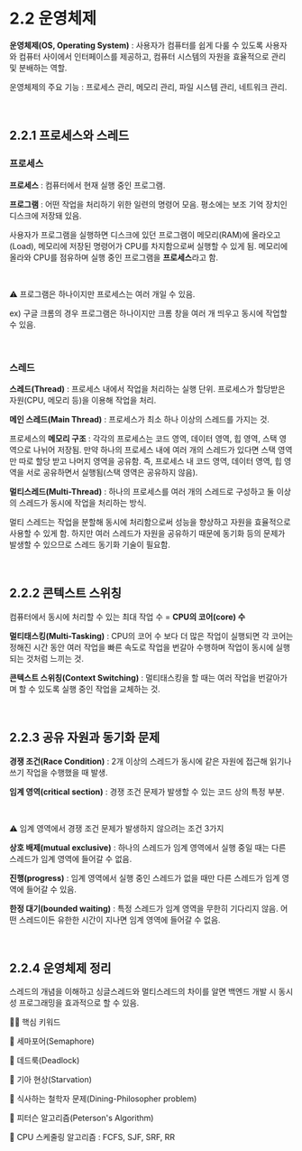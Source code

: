# 2.2 운영체제

**운영체제(OS, Operating System)** : 사용자가 컴퓨터를 쉽게 다룰 수 있도록 사용자와 컴퓨터 사이에서 인터페이스를 제공하고, 컴퓨터 시스템의 자원을 효율적으로 관리 및 분배하는 역할.

운영체제의 주요 기능 : 프로세스 관리, 메모리 관리, 파일 시스템 관리, 네트워크 관리.

<br />

## 2.2.1 프로세스와 스레드

### 프로세스

**프로세스** : 컴퓨터에서 현재 실행 중인 프로그램.

**프로그램** : 어떤 작업을 처리하기 위한 일련의 명령어 모음. 평소에는 보조 기억 장치인 디스크에 저장돼 있음.

사용자가 프로그램을 실행하면 디스크에 있던 프로그램이 메모리(RAM)에 올라오고(Load), 메모리에 저장된 명령어가 CPU를 차지함으로써 실행할 수 있게 됨. 메모리에 올라와 CPU를 점유하며 실행 중인 프로그램을 **프로세스**라고 함.

<br />

:warning: 프로그램은 하나이지만 프로세스는 여러 개일 수 있음.

ex) 구글 크롬의 경우 프로그램은 하나이지만 크롬 창을 여러 개 띄우고 동시에 작업할 수 있음.

<br />

### 스레드

**스레드(Thread)** : 프로세스 내에서 작업을 처리하는 실행 단위. 프로세스가 할당받은 자원(CPU, 메모리 등)을 이용해 작업을 처리.

**메인 스레드(Main Thread)** : 프로세스가 최소 하나 이상의 스레드를 가지는 것.

프로세스의 **메모리 구조** : 각각의 프로세스는 코드 영역, 데이터 영역, 힙 영역, 스택 영역으로 나뉘어 저장됨. 만약 하나의 프로세스 내에 여러 개의 스레드가 있다면 스택 영역만 따로 할당 받고 나머지 영역을 공유함. 즉, 프로세스 내 코드 영역, 데이터 영역, 힙 영역을 서로 공유하면서 실행됨(스택 영역은 공유하지 않음).

**멀티스레드(Multi-Thread)** : 하나의 프로세스를 여러 개의 스레드로 구성하고 둘 이상의 스레드가 동시에 작업을 처리하는 방식.

멀티 스레드는 작업을 분할해 동시에 처리함으로써 성능을 향상하고 자원을 효율적으로 사용할 수 있게 함. 하지만 여러 스레드가 자원을 공유하기 때문에 동기화 등의 문제가 발생할 수 있으므로 스레드 동기화 기술이 필요함.

<br />

## 2.2.2 콘텍스트 스위칭

컴퓨터에서 동시에 처리할 수 있는 최대 작업 수 = **CPU의 코어(core) 수**

**멀티태스킹(Multi-Tasking)** : CPU의 코어 수 보다 더 많은 작업이 실행되면 각 코어는 정해진 시간 동안 여러 작업을 빠른 속도로 작업을 번갈아 수행하며 작업이 동시에 실행되는 것처럼 느끼는 것.

**콘텍스트 스위칭(Context Switching)** : 멀티태스킹을 할 때는 여러 작업을 번갈아가며 할 수 있도록 실행 중인 작업을 교체하는 것.

<br />

## 2.2.3 공유 자원과 동기화 문제

**경쟁 조건(Race Condition)** : 2개 이상의 스레드가 동시에 같은 자원에 접근해 읽기나 쓰기 작업을 수행했을 때 발생.

**임계 영역(critical section)** : 경쟁 조건 문제가 발생할 수 있는 코드 상의 특정 부분. 

<br />

:warning: 임계 영역에서 경쟁 조건 문제가 발생하지 않으려는 조건 3가지

**상호 배제(mutual exclusive)** : 하나의 스레드가 임계 영역에서 실행 중일 때는 다른 스레드가 임계 영역에 들어갈 수 없음.

**진행(progress)** : 임계 영역에서 실행 중인 스레드가 없을 때만 다른 스레드가 임계 영역에 들어갈 수 있음.

**한정 대기(bounded waiting)** : 특정 스레드가 임계 영역을 무한히 기다리지 않음. 어떤 스레드이든 유한한 시간이 지나면 임계 영역에 들어갈 수 없음.

<br />

## 2.2.4 운영체제 정리

스레드의 개념을 이해하고 싱글스레드와 멀티스레드의 차이를 알면 백엔드 개발 시 동시성 프로그래밍을 효과적으로 할 수 있음.

:sassy_man: 핵심 키워드

:blue_book: 세마포어(Semaphore)

:blue_book: 데드룩(Deadlock)

:blue_book: 기아 현상(Starvation)

:blue_book: 식사하는 철학자 문제(Dining-Philosopher problem)

:blue_book: 피터슨 알고리즘(Peterson's Algorithm)

:blue_book: CPU 스케줄링 알고리즘 : FCFS, SJF, SRF, RR
